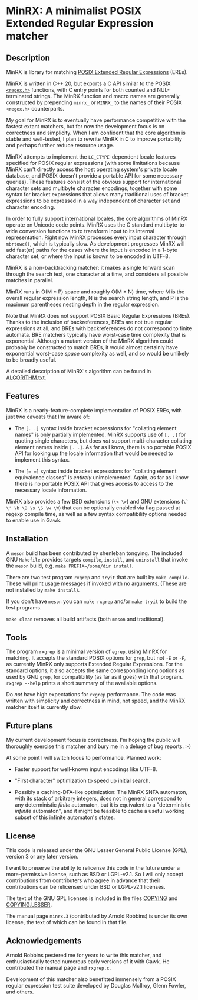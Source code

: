 # MinRX: A minimalist POSIX Extended Regular Expression matcher

## Description

MinRX is library for matching
[POSIX Extended Regular Expressions](https://pubs.opengroup.org/onlinepubs/9699919799/basedefs/V1_chap09.html#tag_09_04)
(EREs).

MinRX is written in C++ 20, but exports a C API similar to the POSIX
[`<regex.h>`](https://pubs.opengroup.org/onlinepubs/9699919799/basedefs/regex.h.html)
functions, with C entry points for both counted and NUL-terminated
strings.  The MinRX function and macro names are generally constructed
by prepending `minrx_` or `MINRX_` to the names of their POSIX `<regex.h>`
counterparts.

My goal for MinRX is to eventually have performance competitive with
the fastest extant matchers, but for now the development focus is on
correctness and simplicity.  When I am confident that the core algorithm
is stable and well-tested, I plan to rewrite MinRX in C to improve
portability and perhaps further reduce resource usage.

MinRX attempts to implement the `LC_CTYPE`-dependent locale features
specified for POSIX regular expressions (with some limitations because
MinRX can't directly access the host operating system's private locale
database, and POSIX doesn't provide a portable API for some necessary
queries).  These features consist of the obvious support for international
character sets and multibyte character encodings, together with some
syntax for bracket expressions that allows many traditional uses of
bracket expressions to be expressed in a way independent of character
set and character encoding.

In order to fully support international locales, the core algorithms
of MinRX operate on Unicode code points.  MinRX uses the C standard
multibyte-to-wide conversion functions to to transform input to its
internal representation.  Right now MinRX processes every input character
through `mbrtowc()`, which is typically slow.  As development progresses
MinRX will add fast(er) paths for the cases where the input is encoded
in a 1-byte character set, or where the input is known to be encoded
in UTF-8.

MinRX is a non-backtracking matcher: it makes a single forward scan
through the search text, one character at a time, and considers all
possible matches in parallel.

MinRX runs in O(M * P) space and roughly O(M * N) time, where M is the
overall regular expression length, N is the search string length, and
P is the maximum parentheses nesting depth in the regular expression.

Note that MinRX does not support POSIX Basic Regular Expressions (BREs).
Thanks to the inclusion of backreferences, BREs are not true regular
expressions at all, and BREs with backreferences do not correspond to
finite automata.  BRE matchers typically have worst-case time complexity
that is exponential.  Although a mutant version of the MinRX algorithm
could probably be constructed to match BREs, it would almost certainly
have exponential worst-case *space* complexity as well, and so would be
unlikely to be broadly useful.

A detailed description of MinRX's algorithm can be found in [ALGORITHM.txt](ALGORITHM.txt).

## Features

MinRX is a nearly-feature-complete implementation of POSIX EREs, with
just two caveats that I'm aware of:

* The `[. .]` syntax inside bracket expressions for "collating element
  names" is only partially implemented.  MinRX supports use of `[. .]`
  for quoting single characters, but does *not* support multi-character
  collating element names inside `[. .]`.  As far as I know, there is
  no portable POSIX API for looking up the locale information that
  would be needed to implement this syntax.

* The `[= =]` syntax inside bracket expressions for "collating element
  equivalence classes" is *entirely* unimplemented.  Again, as far
  as I know there is no portable POSIX API that gives access to access
  to the necessary locale information.

MinRX also provides a few BSD extensions (`\< \>`) and GNU extensions
(<code>\\` \\' \b \B \s \S \w \W</code>) that can be optionally enabled via flag
passed at regexp compile time, as well as a few syntax compatibility
options needed to enable use in Gawk.

## Installation

A `meson` build has been contributed by shenleban tongying.  The included
GNU `Makefile` provides targets `compile`, `install`, and `uninstall` that
invoke the `meson` build, e.g. `make PREFIX=/some/dir install`.

There are two test program `rxgrep` and `tryit` that are built
by `make compile`. These will print usage messages if invoked
with no arguments.  (These are not installed by `make install`).

If you don't have `meson` you can `make rxgrep` and/or `make tryit`
to build the test programs.

`make clean` removes all build artifacts (both `meson` and traditional).

## Tools

The program `rxgrep` is a minimal version of `egrep`, using MinRX for
matching. It accepts the standard POSIX options for `grep`, but not `-E`
or `-F`, as currently MinRX only supports Extended Regular Expressions. For
the standard options, it also accepts the same corresponding long
options as used by GNU `grep`, for compatibility (as far as it goes)
with that program. `rxgrep --help` prints a short summary of the
available options.

Do *not* have high expectations for `rxgrep` performance. The code
was written with simplicity and correctness in mind, not speed, and
the MinRX matcher itself is currently slow.

## Future plans

My current development focus is correctness.  I'm hoping the public will
thoroughly exercise this matcher and bury me in a deluge of bug reports. :-)

At some point I will switch focus to performance.  Planned work:

* Faster support for well-known input encodings like UTF-8.

* "First character" optimization to speed up initial search.

* Possibly a caching-DFA-like optimization: The MinRX SNFA automaton,
  with its stack of arbitrary integers, does not in general correspond
  to any deterministic *finite* automaton, but it is equivalent to a
  "deterministic *infinite* automaton", and it might be feasible to cache
  a useful working subset of this infinite automaton's states.

## License

This code is released under the GNU Lesser General Public License (GPL),
version 3 or any later version.

I want to preserve the ability to relicense this code in the future
under a more-permissive license, such as BSD or LGPL-v2.1.  So I will
only accept contributions from contributers who agree in advance that
their contributions can be relicensed under BSD or LGPL-v2.1 licenses.

The text of the GNU GPL licenses is included in the files [COPYING](COPYING)
and [COPYING.LESSER](COPYING.LESSER).

The manual page `minrx.3` (contributed by Arnold Robbins) is
under its own license, the text of which can be found in that file.

## Acknowledgements

Arnold Robbins pestered me for years to write this matcher, and enthusiastically
tested numerous early versions of it with Gawk.
He contributed the manual page and `rxgrep.c`.

Development of this matcher also benefitted immensely from a POSIX regular
expression test suite developed by Douglas McIlroy, Glenn Fowler, and others.
